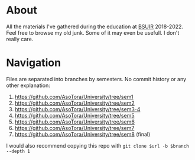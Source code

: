 # About

All the materials I've gathered during the education at [BSUIR](https://www.bsuir.by/en/) 2018-2022. Feel free to browse my old junk. Some of it may even be usefull. I don't really care. 


# Navigation

Files are separated into branches by semesters. No commit history or any other explanation:

1. https://github.com/AsoTora/University/tree/sem1
2. https://github.com/AsoTora/University/tree/sem2
3. https://github.com/AsoTora/University/tree/sem3-4
4. https://github.com/AsoTora/University/tree/sem5
5. https://github.com/AsoTora/University/tree/sem6
6. https://github.com/AsoTora/University/tree/sem7
7. https://github.com/AsoTora/University/tree/sem8 (final)

I would also recommend copying this repo with `git clone $url -b $branch --depth 1`
